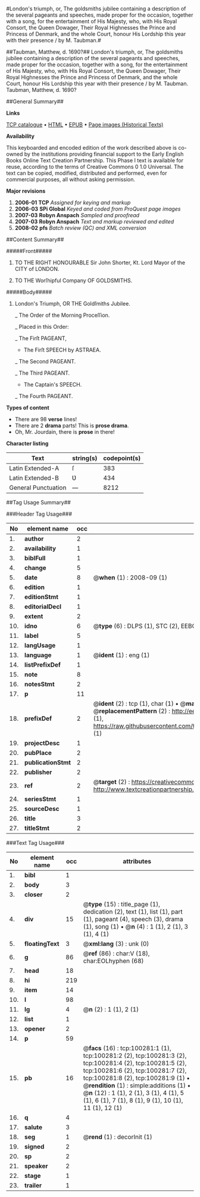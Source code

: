 #London's triumph, or, The goldsmiths jubilee containing a description of the several pageants and speeches, made proper for the occasion, together with a song, for the entertainment of His Majesty, who, with His Royal Consort, the Queen Dowager, Their Royal Highnesses the Prince and Princess of Denmark, and the whole Court, honour His Lordship this year with their presence / by M. Taubman.#

##Taubman, Matthew, d. 1690?##
London's triumph, or, The goldsmiths jubilee containing a description of the several pageants and speeches, made proper for the occasion, together with a song, for the entertainment of His Majesty, who, with His Royal Consort, the Queen Dowager, Their Royal Highnesses the Prince and Princess of Denmark, and the whole Court, honour His Lordship this year with their presence / by M. Taubman.
Taubman, Matthew, d. 1690?

##General Summary##

**Links**

[TCP catalogue](http://www.ota.ox.ac.uk/tcp/)  • 
[HTML](http://tei.it.ox.ac.uk/tcp/Texts-HTML/free/A63/A63358.html)  • 
[EPUB](http://tei.it.ox.ac.uk/tcp/Texts-EPUB/free/A63/A63358.epub) • 
[Page images (Historical Texts)](https://data.historicaltexts.jisc.ac.uk/view?pubId=eebo-13558578e&pageId=eebo-13558578e-100281-1)

**Availability**

This keyboarded and encoded edition of the
	       work described above is co-owned by the institutions
	       providing financial support to the Early English Books
	       Online Text Creation Partnership. This Phase I text is
	       available for reuse, according to the terms of Creative
	       Commons 0 1.0 Universal. The text can be copied,
	       modified, distributed and performed, even for
	       commercial purposes, all without asking permission.

**Major revisions**

1. __2006-01__ __TCP__ *Assigned for keying and markup*
1. __2006-03__ __SPi Global__ *Keyed and coded from ProQuest page images*
1. __2007-03__ __Robyn Anspach__ *Sampled and proofread*
1. __2007-03__ __Robyn Anspach__ *Text and markup reviewed and edited*
1. __2008-02__ __pfs__ *Batch review (QC) and XML conversion*

##Content Summary##

#####Front#####

1. TO THE RIGHT HONOURABLE Sir John Shorter, Kt. Lord Mayor of the CITY of LONDON.

1. TO THE Worſhipful Company OF GOLDSMITHS.

#####Body#####

1. London's Triumph, OR THE Goldſmiths Jubilee.

    _ The Order of the Morning Proceſſion.

    _ Placed in this Order:

    _ The Firſt PAGEANT,

      * The Firſt SPEECH by ASTRAEA.

    _ The Second PAGEANT.

    _ The Third PAGEANT.

      * The Captain's SPEECH.

    _ The Fourth PAGEANT.

**Types of content**

  * There are 98 **verse** lines!
  * There are 2 **drama** parts! This is **prose drama**.
  * Oh, Mr. Jourdain, there is **prose** in there!

**Character listing**


|Text|string(s)|codepoint(s)|
|---|---|---|
|Latin Extended-A|ſ|383|
|Latin Extended-B|Ʋ|434|
|General Punctuation|—|8212|

##Tag Usage Summary##

###Header Tag Usage###

|No|element name|occ|attributes|
|---|---|---|---|
|1.|__author__|2||
|2.|__availability__|1||
|3.|__biblFull__|1||
|4.|__change__|5||
|5.|__date__|8| @__when__ (1) : 2008-09 (1)|
|6.|__edition__|1||
|7.|__editionStmt__|1||
|8.|__editorialDecl__|1||
|9.|__extent__|2||
|10.|__idno__|6| @__type__ (6) : DLPS (1), STC (2), EEBO-CITATION (1), OCLC (1), VID (1)|
|11.|__label__|5||
|12.|__langUsage__|1||
|13.|__language__|1| @__ident__ (1) : eng (1)|
|14.|__listPrefixDef__|1||
|15.|__note__|8||
|16.|__notesStmt__|2||
|17.|__p__|11||
|18.|__prefixDef__|2| @__ident__ (2) : tcp (1), char (1)  •  @__matchPattern__ (2) : ([0-9\-]+):([0-9IVX]+) (1), (.+) (1)  •  @__replacementPattern__ (2) : http://eebo.chadwyck.com/downloadtiff?vid=$1&page=$2 (1), https://raw.githubusercontent.com/textcreationpartnership/Texts/master/tcpchars.xml#$1 (1)|
|19.|__projectDesc__|1||
|20.|__pubPlace__|2||
|21.|__publicationStmt__|2||
|22.|__publisher__|2||
|23.|__ref__|2| @__target__ (2) : https://creativecommons.org/publicdomain/zero/1.0/ (1), http://www.textcreationpartnership.org/docs/. (1)|
|24.|__seriesStmt__|1||
|25.|__sourceDesc__|1||
|26.|__title__|3||
|27.|__titleStmt__|2||


###Text Tag Usage###

|No|element name|occ|attributes|
|---|---|---|---|
|1.|__bibl__|1||
|2.|__body__|3||
|3.|__closer__|2||
|4.|__div__|15| @__type__ (15) : title_page (1), dedication (2), text (1), list (1), part (1), pageant (4), speech (3), drama (1), song (1)  •  @__n__ (4) : 1 (1), 2 (1), 3 (1), 4 (1)|
|5.|__floatingText__|3| @__xml:lang__ (3) : unk (0)|
|6.|__g__|86| @__ref__ (86) : char:V (18), char:EOLhyphen (68)|
|7.|__head__|18||
|8.|__hi__|219||
|9.|__item__|14||
|10.|__l__|98||
|11.|__lg__|4| @__n__ (2) : 1 (1), 2 (1)|
|12.|__list__|1||
|13.|__opener__|2||
|14.|__p__|59||
|15.|__pb__|16| @__facs__ (16) : tcp:100281:1 (1), tcp:100281:2 (2), tcp:100281:3 (2), tcp:100281:4 (2), tcp:100281:5 (2), tcp:100281:6 (2), tcp:100281:7 (2), tcp:100281:8 (2), tcp:100281:9 (1)  •  @__rendition__ (1) : simple:additions (1)  •  @__n__ (12) : 1 (1), 2 (1), 3 (1), 4 (1), 5 (1), 6 (1), 7 (1), 8 (1), 9 (1), 10 (1), 11 (1), 12 (1)|
|16.|__q__|4||
|17.|__salute__|3||
|18.|__seg__|1| @__rend__ (1) : decorInit (1)|
|19.|__signed__|2||
|20.|__sp__|2||
|21.|__speaker__|2||
|22.|__stage__|1||
|23.|__trailer__|1||
